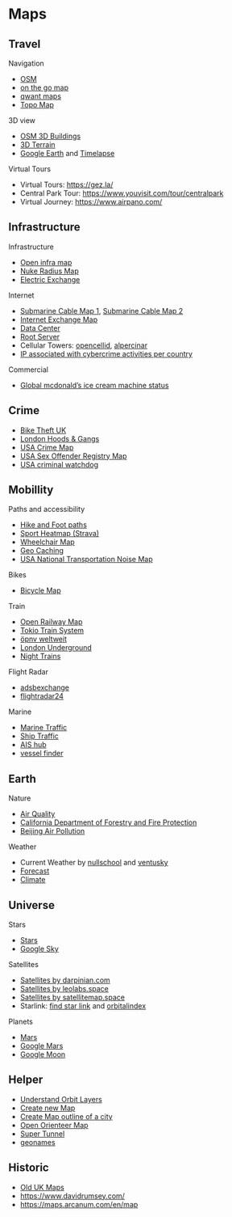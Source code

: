 # Maps

## Travel

Navigation

- [OSM](https://www.openstreetmap.org)
- [on the go map](https://onthegomap.com)
- [qwant maps](https://www.qwant.com/maps)
- [Topo Map](https://opentopomap.org/)

3D view

- [OSM 3D Buildings](https://osmbuildings.org/)
- [3D Terrain](https://map33.openbloc.com/)
- [Google Earth](https://earth.google.com/web/) and [Timelapse](https://earthengine.google.com/timelapse/)

Virtual Tours

- Virtual Tours: <https://gez.la/>
- Central Park Tour: <https://www.youvisit.com/tour/centralpark>
- Virtual Journey: <https://www.airpano.com/>

## Infrastructure

Infrastructure

- [Open infra map](https://openinframap.org/)
- [Nuke Radius Map](https://nuclearsecrecy.com/nukemap/)
- [Electric Exchange](https://www.electricitymap.org/map)

Internet

- [Submarine Cable Map 1](https://www.submarinecablemap.com/), [Submarine Cable Map 2](https://globe.gl/example/submarine-cables/)
- [Internet Exchange Map](https://www.internetexchangemap.com/)
- [Data Center](https://www.datacentermap.com/)
- [Root Server](https://root-servers.org/)
- Cellular Towers: [opencellid](https://www.opencellid.org), [alpercinar](https://alpercinar.com/open-cell-id/)
- [IP associated with cybercrime activities per country](https://iplists.firehol.org/#country_map)

Commercial

- [Global mcdonald’s ice cream machine status](https://mcbroken.com/)

## Crime

- [Bike Theft UK](https://bike-theft-map.bikmo.com)
- [London Hoods & Gangs](https://www.kulturevulturez.com/map-london-hoods/)
- [USA Crime Map](https://www.crimemapping.com/map)
- [USA Sex Offender Registry Map](https://www.fbi.gov/scams-and-safety/sex-offender-registry)
- [USA criminal watchdog](criminalwatchdog.com/neighborhood-watch)

## Mobillity

Paths and accessibility

- [Hike and Foot paths](https://hiking.waymarkedtrails.org)
- [Sport Heatmap (Strava)](https://www.strava.com/heatmap#6.18/6.18906/47.63383/hot/all)
- [Wheelchair Map](https://wheelmap.org)
- [Geo Caching](https://www.opencaching.de/map2.php)
- [USA National Transportation Noise Map](https://maps.dot.gov/BTS/NationalTransportationNoiseMap/)

Bikes

- [Bicycle Map](https://www.cyclosm.org)

Train

- [Open Railway Map](https://www.openrailwaymap.org)
- [Tokio Train System](https://minitokyo3d.com/)
- [öpnv weltweit](https://öpnvkarte.de)
- [London Underground](https://traintimes.org.uk/map/tube/schematic)
- [Night Trains](http://www.night-trains.com)

Flight Radar

- [adsbexchange](https://global.adsbexchange.com)
- [flightradar24](http://www.flightradar24.com/)

Marine

- [Marine Traffic](https://www.marinetraffic.com/en/ais/home/centerx:-12.0/centery:25.0/zoom:4)
- [Ship Traffic](https://www.shipmap.org)
- [AIS hub](https://www.aishub.net/coverage)
- [vessel finder](https://www.vesselfinder.com/)

## Earth

Nature

- [Air Quality](https://map.purpleair.com/1/mAQI/a10/p604800/cC0#4.48/46.81/20.4)
- [California Department of Forestry and Fire Protection](https://www.fire.ca.gov/incidents)
- [Beijing Air Pollution](https://aqicn.org/city/beijing/)

Weather

- Current Weather by [nullschool](http://earth.nullschool.net/#current/wind/isobaric/1000hPa/orthographic) and [ventusky](https://www.ventusky.com)
- [Forecast](https://darksky.net/forecast/50.6275,9.9585/us12/en)
- [Climate](https://weatherspark.com/map)

## Universe

Stars

- [Stars](http://stars.chromeexperiments.com)
- [Google Sky](https://www.google.com/sky/)

Satellites

- [Satellites by darpinian.com](https://james.darpinian.com/satellites)
- [Satellites by leolabs.space](https://platform.leolabs.space/visualization)
- [Satellites by satellitemap.space](https://satellitemap.space)
- Starlink: [find star link](https://findstarlink.com) and [orbitalindex](https://orbitalindex.com/feature/starlink-coverage)

Planets

- [Mars](https://mars26.com/)
- [Google Mars](https://www.google.com/mars)
- [Google Moon](https://www.google.com/moon)

## Helper

- [Understand Orbit Layers](https://nyan-sat.com/assets/licensed/orbital_comparison.svg)
- [Create new Map](https://maphub.net/maps)
- [Create Map outline of a city](https://anvaka.github.io/city-roads/)
- [Open Orienteer Map](https://oomap.co.uk/global/#/new/streeto_global/)
- [Super Tunnel](https://supertunnel.app/)
- [geonames](https://www.geonames.org/)

## Historic

- [Old UK Maps](https://maps.nls.uk/)
- <https://www.davidrumsey.com/>
- <https://maps.arcanum.com/en/map>
